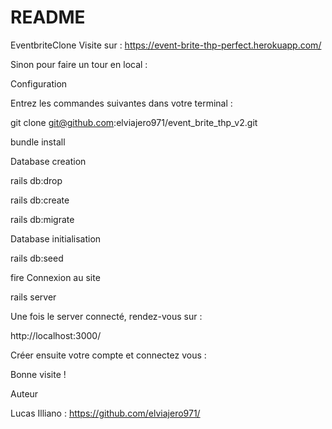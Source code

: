 # README

EventbriteClone
Visite sur : https://event-brite-thp-perfect.herokuapp.com/

Sinon pour faire un tour en local :

Configuration

Entrez les commandes suivantes dans votre terminal :

git clone git@github.com:elviajero971/event_brite_thp_v2.git

bundle install

Database creation

rails db:drop

rails db:create

rails db:migrate


Database initialisation

rails db:seed


fire Connexion au site

rails server

Une fois le server connecté, rendez-vous sur :

http://localhost:3000/

Créer ensuite votre compte et connectez vous :

Bonne visite !

Auteur

Lucas Illiano : https://github.com/elviajero971/

